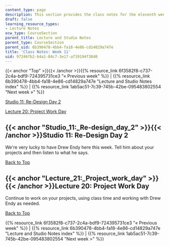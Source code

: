 ```yaml
---
content_type: page
description: This section provides the class notes for the eleventh week of the course.
draft: false
learning_resource_types:
- Lecture Notes
ocw_type: CourseSection
parent_title: Lecture and Studio Notes
parent_type: CourseSection
parent_uid: 6b390478-4bb4-fa18-4e86-cd14829a747e
title: 'Class Notes: Week 11'
uid: 97246fb2-b4a1-84c7-3e17-a719194f3840
---
```

{{< anchor "Top" >}}{{< /anchor >}}{{% resource_link 6f3582f8-c737-2c4a-bdf9-724395731ce3 "« Previous week" %}} | {{% resource_link 6b390478-4bb4-fa18-4e86-cd14829a747e "Lecture and Studio Notes index" %}} | {{% resource_link 1ab5ac51-7c39-745b-42be-095483802554 "Next week »" %}}

[Studio 11: Re-Design Day 2](#Studio_11:_Re-design_day_2)

[Lecture 20: Project Work Day](#Lecture_21:_Project_work_day)

## {{< anchor "Studio_11:_Re-design_day_2" >}}{{< /anchor >}}Studio 11: Re-Design Day 2

We're very lucky to have Drew Endy here this week. Tell him about your projects and then listen to what he says.

[Back to Top](#Top)

## {{< anchor "Lecture_21:_Project_work_day" >}}{{< /anchor >}}Lecture 20: Project Work Day

Continue to work on your projects, using class time and working with Drew Endy as needed.

[Back to Top](#Top)

{{% resource_link 6f3582f8-c737-2c4a-bdf9-724395731ce3 "« Previous week" %}} | {{% resource_link 6b390478-4bb4-fa18-4e86-cd14829a747e "Lecture and Studio Notes index" %}} | {{% resource_link 1ab5ac51-7c39-745b-42be-095483802554 "Next week >" %}}